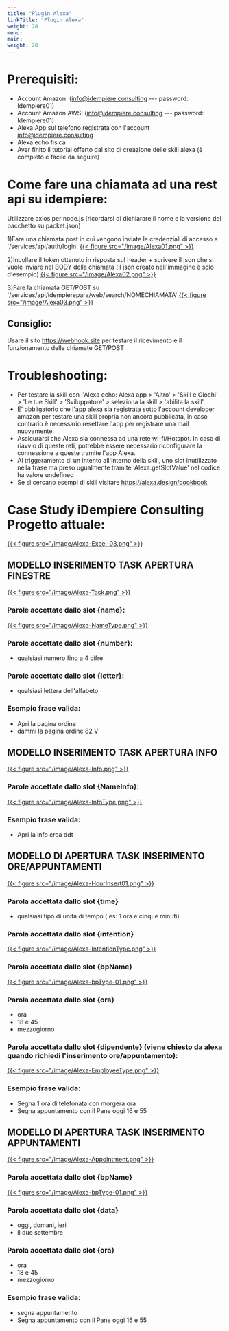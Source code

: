 ```yaml
---
title: "Plugin Alexa"
linkTitle: "Plugin Alexa"
weight: 20
menu:
main:
weight: 20
--- 
```




# Prerequisiti:

- Account Amazon: (info@idempiere.consulting --- password: Idempiere01)
- Account Amazon AWS: (info@idempiere.consulting --- password: Idempiere01)
- Alexa App sul telefono registrata con l'account info@idempiere.consulting
- Alexa echo fisica
- Aver finito il tutorial offerto dal sito di creazione delle skill alexa (è completo e facile da seguire)


# Come fare una chiamata ad una rest api su idempiere:

Utilizzare  axios per node.js (ricordarsi di dichiarare il nome e la versione del pacchetto su packet.json)

1)Fare una chiamata post in cui vengono inviate le credenziali di accesso a '/services/api/auth/login'
[{{< figure src="/image/Alexa01.png" >}}](/image/Alexa01.png)

2)Incollare il token ottenuto in risposta sul header + scrivere il json che si vuole inviare nel BODY della chiamata (il json creato nell'immagine è solo d'esempio)
[{{< figure src="/image/Alexa02.png" >}}](/image/Alexa02.png)

3)Fare la chiamata GET/POST su '/services/api/idempierepara/web/search/NOMECHIAMATA'
[{{< figure src="/image/Alexa03.png" >}}](/image/Alexa03.png)

## Consiglio:
Usare il sito https://webhook.site per testare il ricevimento e il funzionamento delle chiamate GET/POST

# Troubleshooting:

- Per testare la skill con l'Alexa echo: Alexa app > 'Altro' > 'Skill e Giochi' > 'Le tue Skill' > 'Sviluppatore' > seleziona la skill > 'abilita la skill'.
- E' obbligatorio che l'app alexa sia registrata sotto l'account developer amazon per testare una  skill propria non ancora pubblicata, in caso contrario è necessario resettare l'app per registrare una mail nuovamente.
- Assicurarsi che Alexa sia connessa ad una rete wi-fi/Hotspot. In caso di riavvio di queste reti, potrebbe essere necessario riconfigurare la connessione a queste tramite l'app Alexa.
- Al triggeramento di un intento all'interno della skill, uno slot inutilizzato nella frase ma preso ugualmente tramite 'Alexa.getSlotValue' nel codice ha valore undefined
- Se si cercano esempi di skill visitare https://alexa.design/cookbook

# Case Study iDempiere Consulting Progetto attuale:


[{{< figure src="/image/Alexa-Excel-03.png" >}}](/image/Alexa-Excel-02.png)


## MODELLO INSERIMENTO TASK APERTURA FINESTRE

[{{< figure src="/image/Alexa-Task.png" >}}](/image/Alexa-Task.png)

### Parole accettate dallo slot {name}:
[{{< figure src="/image/Alexa-NameType.png" >}}](/image/Alexa-NameType.png)

### Parole accettate dallo slot {number}:
- qualsiasi numero fino a 4 cifre

### Parole accettate dallo slot {letter}:
- qualsiasi lettera dell'alfabeto

### Esempio frase valida:
- Apri la pagina ordine
- dammi la pagina ordine 82 V

## MODELLO INSERIMENTO TASK APERTURA INFO
[{{< figure src="/image/Alexa-Info.png" >}}](/image/Alexa-Info.png)

### Parole accettate dallo slot {NameInfo}:
[{{< figure src="/image/Alexa-InfoType.png" >}}](/image/Alexa-InfoType.png)

### Esempio frase valida:
- Apri la info crea ddt

## MODELLO DI APERTURA TASK INSERIMENTO ORE/APPUNTAMENTI
[{{< figure src="/image/Alexa-HourInsert01.png" >}}](/image/Alexa-HourInsert01.png)

### Parola accettata dallo slot {time}
-  qualsiasi tipo di unità di tempo ( es: 1 ora e cinque minuti)


### Parola accettata dallo slot {intention}
[{{< figure src="/image/Alexa-IntentionType.png" >}}](/image/Alexa-IntentionType.png)

### Parola accettata dallo slot {bpName}
[{{< figure src="/image/Alexa-bpType-01.png" >}}](/image/Alexa-bpType.png)



### Parola accettata dallo slot {ora}
- ora
- 18 e 45
- mezzogiorno

### Parola accettata dallo slot {dipendente} (viene chiesto da alexa quando richiedi l'inserimento ore/appuntamento):
[{{< figure src="/image/Alexa-EmployeeType.png" >}}](/image/Alexa-EmployeeType.png)

### Esempio frase valida:
- Segna 1 ora di telefonata con morgera ora
- Segna appuntamento con il Pane oggi 16 e 55

## MODELLO DI APERTURA TASK INSERIMENTO APPUNTAMENTI
[{{< figure src="/image/Alexa-Appointment.png" >}}](/image/Alexa-Appointment.png)

### Parola accettata dallo slot {bpName}
[{{< figure src="/image/Alexa-bpType-01.png" >}}](/image/Alexa-bpType.png)

### Parola accettata dallo slot {data}
- oggi, domani, ieri
- il due settembre

### Parola accettata dallo slot {ora}
- ora
- 18 e 45
- mezzogiorno

### Esempio frase valida:
- segna appuntamento
- Segna appuntamento con il Pane oggi 16 e 55





